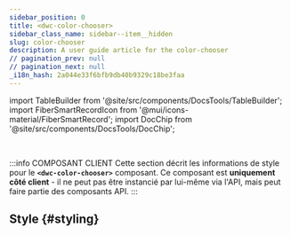 ```yaml
---
sidebar_position: 0
title: <dwc-color-chooser>
sidebar_class_name: sidebar--item__hidden
slug: color-chooser
description: A user guide article for the color-chooser
// pagination_prev: null
// pagination_next: null
_i18n_hash: 2a044e33f6bfb9db40b9329c18be3faa
---
```

import TableBuilder from '@site/src/components/DocsTools/TableBuilder';
import FiberSmartRecordIcon from '@mui/icons-material/FiberSmartRecord';
import DocChip from '@site/src/components/DocsTools/DocChip';

<DocChip chip='scoped' />

<br />

:::info COMPOSANT CLIENT
Cette section décrit les informations de style pour le **`<dwc-color-chooser>`** composant. Ce composant est **uniquement côté client** - il ne peut pas être instancié par lui-même via l'API, mais peut faire partie des composants API.
:::

## Style {#styling}

<TableBuilder name="dwc-color-chooser" clientComponent />
